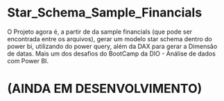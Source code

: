 # Star_Schema_Sample_Financials

O Projeto agora é, a partir de da sample financials (que pode ser encontrada entre os arquivos), gerar um modelo star schema dentro do power bi, utilizando do power query, além da DAX para gerar a Dimensão de datas. Mais um dos desafios do BootCamp da DIO - Análise de dados com Power BI.

# (AINDA EM DESENVOLVIMENTO)
